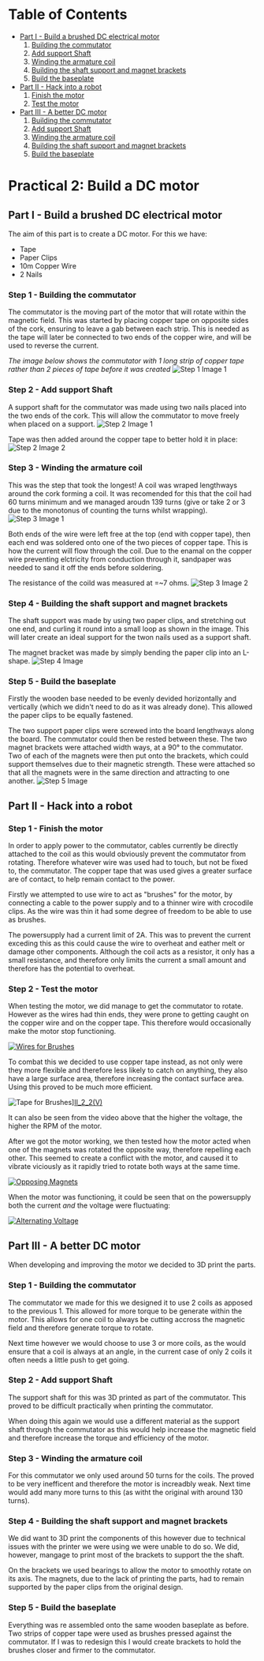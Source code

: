 Table of Contents
=================
* [Part I - Build a brushed DC electrical motor](#part-i)
  1. [Building the commutator](#i-step-1)
  2. [Add support Shaft](#i-step-2)
  3. [Winding the armature coil](#i-step-3)
  4. [Building the shaft support and magnet brackets](#i-step-4)
  5. [Build the baseplate](#i-step-5)
* [Part II - Hack into a robot](#part-ii)
  1. [Finish the motor](#ii-step-1)
  2. [Test the motor](#ii-step-2)
* [Part III - A better DC motor](#part-iii)
  1. [Building the commutator](#iii-step-1)
  2. [Add support Shaft](#iii-step-2)
  3. [Winding the armature coil](#iii-step-3)
  4. [Building the shaft support and magnet brackets](#iii-step-4)
  5. [Build the baseplate](#iii-step-5)

Practical 2: Build a DC motor
==============================================
Part I - Build a brushed DC electrical motor<a name = "part-i">
------------------------------------------
The aim of this part is to create a DC motor. For this we have:
* Tape
* Paper Clips
* 10m Copper Wire
* 2 Nails

### Step 1 - Building the commutator<a name = "i-step-1">
The commutator is the moving part of the motor that will rotate within the magnetic field. This was started by placing copper
tape on opposite sides of the cork, ensuring to leave a gab between each strip. This is needed as the tape will later be connected
to two ends of the copper wire, and will be used to reverse the current.

_The image below shows the commutator with 1 long strip of copper tape rather than 2 pieces of tape before it was created_
![Step 1 Image 1][I_1_1]

[I_1_1]: https://github.com/NodrogJRB/ROCO222/blob/master/Images2/Practical_2/I%20-%201%20-%201.jpg?raw=true "Commutator with copper tape"

### Step 2 - Add support Shaft<a name = "i-step-2">
A support shaft for the commutator was made using two nails placed into the two ends of the cork. This will allow the commutator
to move freely when placed on a support.
![Step 2 Image 1][I_2_1]

[I_2_1]: https://github.com/NodrogJRB/ROCO222/blob/master/Images2/Practical_2/I%20-%202%20-%201.jpg?raw=true

Tape was then added around the copper tape to better hold it in place:
![Step 2 Image 2][I_2_2]

[I_2_2]: https://github.com/NodrogJRB/ROCO222/blob/master/Images2/Practical_2/I%20-%202%20-%202.jpg?raw=true

### Step 3 - Winding the armature coil<a name = "i-step-3">
This was the step that took the longest! A coil was wraped lengthways around the cork forming a coil.
It was recomended<a name = "I-step-2"> for this that the coil had 60 turns minimum and we managed aroudn 139 turns (give or take 2 or 3
due to the monotonus of counting the turns whilst wrapping).
![Step 3 Image 1][I_3_1]

Both ends of the wire were left free at the top (end with copper tape), then each end was soldered onto one of the two pieces of
copper tape. This is how the current will flow through the coil.
Due to the enamal on the copper wire preventing elctricity from conduction through it, sandpaper was needed to sand it off
the ends before soldering.

The resistance of the coild was measured at =~7 ohms.
![Step 3 Image 2][I_3_2]

[I_3_1]: https://github.com/NodrogJRB/ROCO222/blob/master/Images2/Practical_2/I%20-%203%20-%201.jpg?raw=true
[I_3_2]: https://github.com/NodrogJRB/ROCO222/blob/master/Images2/Practical_2/I%20-%203%20-%202.jpg?raw=true
### Step 4 - Building the shaft support and magnet brackets<a name = "i-step-4">
The shaft support was made by using two paper clips, and stretching out one end, and curling it round into a small loop as shown
in the image. This will later create an ideal support for the twon nails used as a support shaft.

The magnet bracket was made by simply bending the paper clip into an L-shape.
![Step 4 Image][I_4_1]

[I_4_1]: https://github.com/NodrogJRB/ROCO222/blob/master/Images2/Practical_2/I%20-%204%20-%201.jpg?raw=true

### Step 5 - Build the baseplate<a name = "i-step-5">
Firstly the wooden base needed to be evenly devided horizontally and vertically (which we didn't need to do as it was already
done). This allowed the paper clips to be equally fastened.

The two support paper clips were screwed into the board lengthways along the board. The commutator could then be rested between
these.
The two magnet brackets were attached width ways, at a 90° to the commutator. Two of each of the magnets were then put onto the
brackets, which could support themselves due to their magnetic strength. These were attached so that all the magnets were in the
same direction and attracting to one another.
![Step 5 Image][I_5_1]

[I_5_1]: https://github.com/NodrogJRB/ROCO222/blob/master/Images2/Practical_2/I%20-%205%20-%201.jpg?raw=true

Part II - Hack into a robot<a name = "part-ii">
-----------------------------------------------
### Step 1 - Finish the motor<a name = "ii-step-1">
In order to apply power to the commutator, cables currently be directly attached to the coil as this would obviously prevent the
commutator from rotating. Therefore whatever wire was used had to touch, but not be fixed to, the commutator. The copper tape that
was used gives a greater surface are of contact, to help remain contact to the power.

Firstly we attempted to use wire to act as "brushes" for the motor, by connecting a cable to the power supply and to a thinner wire
with crocodile clips. As the wire was thin it had some degree of freedom to be able to use as brushes.

The powersupply had a current limit of 2A. This was to prevent the current exceding this as this could cause the wire to overheat and
eather melt or damage other components. Although the coil acts as a resistor, it only has a small resistance, and therefore only
limits the current a small amount and therefore has the potential to overheat.

### Step 2 - Test the motor<a name = "ii-step-2">
When testing the motor, we did manage to get the commutator to rotate. However as the wires had thin ends, they were prone to getting
caught on the copper wire and on the copper tape. This therefore would occasionally make the motor stop functioning.

[![Wires for Brushes][II_2_1(T)]][II_2_1(V)]

[II_2_1(T)]: https://github.com/NodrogJRB/ROCO222/blob/master/Images2/Practical_2/Thumbnails/II_2_1.png?raw=true
[II_2_1(V)]: https://youtu.be/h_XL3oUzkJ0

To combat this we decided to use copper tape instead, as not only were they more flexible and therefore less likely to catch on
anything, they also have a large surface area, therefore increasing the contact surface area. Using this proved to be much more
efficient.

![Tape for Brushes][II_2_2(T)]][II_2_2(V)]

[II_2_2(T)]: https://github.com/NodrogJRB/ROCO222/blob/master/Images2/Practical_2/Thumbnails/II_2_2.png?raw=true
[II_2_2(V)]: https://youtu.be/ZZyAr5DxDUE

It can also be seen from the video above that the higher the voltage, the higher the RPM of the motor.

After we got the motor working, we then tested how the motor acted when one of the magnets was rotated the opposite way, therefore
repelling each other. This seemed to create a conflict with the motor, and caused it to vibrate viciously as it rapidly tried to
rotate both ways at the same time.

[![Opposing Magnets][II_2_3(T)]][II_2_3(V)]

[II_2_3(T)]: https://github.com/NodrogJRB/ROCO222/blob/master/Images2/Practical_2/Thumbnails/II_2_3.png?raw=true
[II_2_3(V)]: https://youtu.be/hRVDDwe9pTM

When the motor was functioning, it could be seen that on the powersupply both the current *and* the voltage were fluctuating:

[![Alternating Voltage][II_2_4(T)]][II_2_4(V)]

[II_2_4(T)]: https://github.com/NodrogJRB/ROCO222/blob/master/Images2/Practical_2/Thumbnails/II_2_4.png?raw=true
[II_2_4(V)]: https://youtu.be/w-qEDNoe-Ts

Part III - A better DC motor<a name = "part-iii">
-------------------------------------------------
When developing and improving the motor we decided to 3D print the parts.

### Step 1 - Building the commutator<a name = "iii-step-1">
The commutator we made for this we designed it to use 2 coils as apposed to the previous 1. This allowed for more torque to be generate
within the motor. This allows for one coil to always be cutting accross the magnetic field and therefore generate torque to rotate.

Next time however we would choose to use 3 or more coils, as the would ensure that a coil is always at an angle, in the current case of
only 2 coils it often needs a little push to get going.

### Step 2 - Add support Shaft<a name = "iii-step-2">
The support shaft for this was 3D printed as part of the commutator. This proved to be difficult practically when printing the
commutator.
  
When doing this again we would use a different material as the support shaft through the commutator as this would help increase the magnetic field and therefore increase the torque and efficiency of the motor.

### Step 3 - Winding the armature coil<a name = "iii-step-3">
For this commutator we only used around 50 turns for the coils. The proved to be very inefficent and therefore the motor is increadbly weak. Next time would add many more turns to this (as witht the original with around 130 turns).

### Step 4 - Building the shaft support and magnet brackets<a name = "iii-step-4">
We did want to 3D print the components of this however due to technical issues with the printer we were using we were unable to do so.
We did, however, mangage to print most of the brackets to support the the shaft.
  
On the brackets we used bearings to allow the motor to smoothly rotate on its axis. The magnets, due to the lack of printing the parts,
had to remain supported by the paper clips from the original design.

### Step 5 - Build the baseplate<a name = "iii-step-5">
Everything was re assembled onto the same wooden baseplate as before. Two strips of copper tape were used as brushes pressed against the
commutator.
If I was to redesign this I would create brackets to hold the brushes closer and firmer to the commutator.
